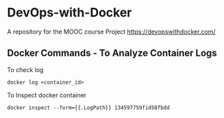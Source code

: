 # DevOps-with-Docker
A repository for the MOOC course Project https://devopswithdocker.com/

## Docker Commands - To Analyze Container Logs
To check log

```
docker log <container_id>
```

To Inspect docker container

```
docker inspect --form={{.LogPath}} 134597759fid58fbdd
```


